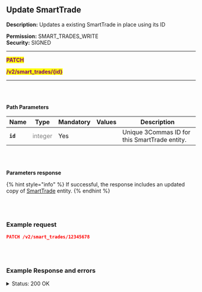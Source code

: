 ## Update SmartTrade<br>

**Description:** Updates a existing SmartTrade in place using its ID<br>

**Permission:** SMART_TRADES_WRITE<br>
**Security:** SIGNED<br>

----------

<mark style="color:purple" >**PATCH**

<mark style="color:purple" >**/v2/smart_trades/{id}**

----------
<br>
<br>

**Path Parameters**<br>

| Name | Type |	Mandatory |	Values	| Description|
|------|------|-----------|-----------------|------------|
|**`id`**  | <mark style="color:grey;background-color:white"> integer | Yes |  | Unique 3Commas ID for this SmartTrade entity. |

<br>
<br>

**Parameters response**<br>

{% hint style="info" %}
If successful, the response includes an updated copy of [SmartTrade](./README.md) entity.
{% endhint %}

<br>
<br>

### Example request<br>

```json
PATCH /v2/smart_trades/12345678
```
<br>
<br>

### Example Response and errors<br>

<details>

<summary>Status: 200 OK</summary><br>

```json

````
</details>
